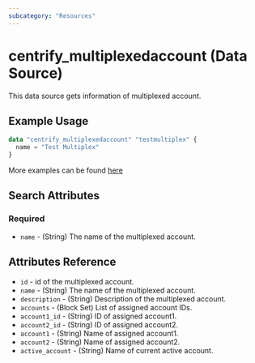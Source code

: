 ```yaml
---
subcategory: "Resources"
---
```


# centrify_multiplexedaccount (Data Source)

This data source gets information of multiplexed account.

## Example Usage

```terraform
data "centrify_multiplexedaccount" "testmultiplex" {
  name = "Test Multiplex"
}
```

More examples can be found [here](https://github.com/marcozj/terraform-provider-centrifyvault/tree/main/examples/centrify_service)

## Search Attributes

### Required

- `name` - (String) The name of the multiplexed account.

## Attributes Reference

- `id` - id of the multiplexed account.
- `name` - (String) The name of the multiplexed account.
- `description` - (String) Description of the multiplexed account.
- `accounts` - (Block Set) List of assigned account IDs.
- `account1_id` - (String) ID of assigned account1.
- `account2_id` - (String) ID of assigned account2.
- `account1` - (String) Name of assigned account1.
- `account2` - (String) Name of assigned account2.
- `active_account` - (String) Name of current active account.
